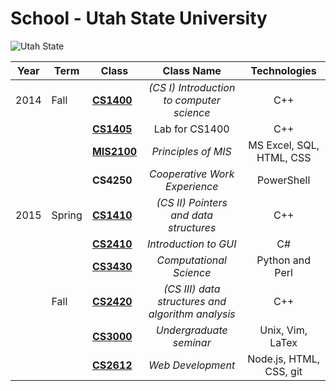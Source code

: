 # School - Utah State University

![Utah State](https://www.usu.edu/prm/identity/img/vertical_logo_on_white.jpg)

|Year|Term|Class|Class Name|Technologies|
|---|---|---|:---:|:---:|
|2014|Fall|[**CS1400**](https://github.com/AdamTew/USU/tree/master/2014/CS1400)|*(CS I) Introduction to computer science*|C++|
|||[**CS1405**](https://github.com/AdamTew/USU/tree/master/2014/CS1400)		|  Lab for CS1400|C++|
|||[**MIS2100**](https://github.com/AdamTew/USU/tree/master/2014/MIS2100)	| *Principles of MIS* |MS Excel, SQL, HTML, CSS|
|||**CS4250**		|  *Cooperative Work Experience*|PowerShell
|2015|Spring|[**CS1410**](https://github.com/AdamTew/USU/tree/master/2015/CS1410)  |*(CS II) Pointers and data structures*|C++  
|||[**CS2410**](https://github.com/AdamTew/USU/tree/master/2015/CS2410)  	| *Introduction to GUI*|C#
|||[**CS3430**](https://github.com/AdamTew/USU/tree/master/2015/CS3430) 	| *Computational Science*|Python and Perl
||Fall|[**CS2420**](https://github.com/AdamTew/USU/tree/master/2015/CS2420)| *(CS III) data structures and algorithm analysis* | C++ 
|||[**CS3000**](https://github.com/AdamTew/USU/tree/master/2015/CS3000)  	| *Undergraduate seminar* | Unix, Vim, LaTex
|||[**CS2612**](https://github.com/AdamTew/USU/tree/master/2015/CS2612)  	| *Web Development* | Node.js, HTML, CSS, git